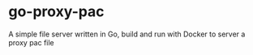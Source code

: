 # go-proxy-pac
A simple file server written in Go, build and run with Docker to server a proxy pac file 

